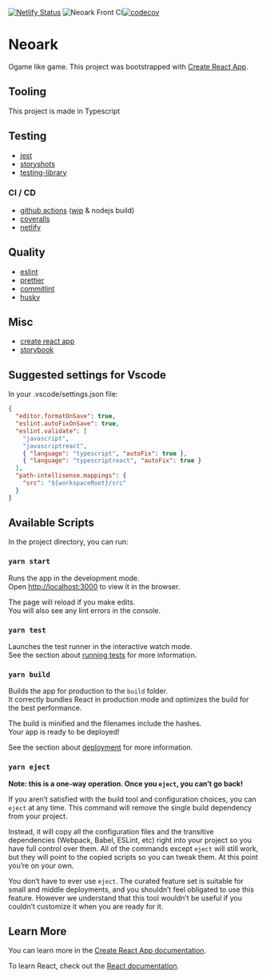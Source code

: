 [![Netlify Status](https://api.netlify.com/api/v1/badges/33ac0f83-c2a7-497e-a7aa-b29d02600999/deploy-status)](https://app.netlify.com/sites/upbeat-bhabha-131a24/deploys)
![Neoark Front CI](https://github.com/romainbellande/neoark/workflows/Neoark%20Front%20CI/badge.svg)[![codecov](https://codecov.io/gh/romainbellande/neoark/branch/master/graph/badge.svg?flag=neoark-front)](https://codecov.io/gh/romainbellande/neoark)

# Neoark

Ogame like game.
This project was bootstrapped with [Create React App](https://github.com/facebook/create-react-app).

## Tooling

This project is made in Typescript

## Testing

- [jest](https://jestjs.io/)
- [storyshots](https://www.npmjs.com/package/@storybook/addon-storyshots)
- [testing-library](https://testing-library.com/docs/react-testing-library/intro)

### CI / CD

- [github actions](https://github.com/features/actions) ([wip](https://github.com/marketplace/wip) & nodejs build)
- [coveralls](https://coveralls.io)
- [netlify](https://www.netlify.com)

## Quality

- [eslint](https://eslint.org/)
- [prettier](https://prettier.io/)
- [commitlint](https://github.com/conventional-changelog/commitlint/#what-is-commitlint)
- [husky](https://github.com/typicode/husky)

## Misc

- [create react app](https://create-react-app.dev/)
- [storybook](https://storybook.js.org/)

## Suggested settings for Vscode

In your .vscode/settings.json file:

```json
{
  "editor.formatOnSave": true,
  "eslint.autoFixOnSave": true,
  "eslint.validate": [
    "javascript",
    "javascriptreact",
    { "language": "typescript", "autoFix": true },
    { "language": "typescriptreact", "autoFix": true }
  ],
  "path-intellisense.mappings": {
    "src": "${workspaceRoot}/src"
  }
}
```

## Available Scripts

In the project directory, you can run:

### `yarn start`

Runs the app in the development mode.<br />
Open [http://localhost:3000](http://localhost:3000) to view it in the browser.

The page will reload if you make edits.<br />
You will also see any lint errors in the console.

### `yarn test`

Launches the test runner in the interactive watch mode.<br />
See the section about [running tests](https://facebook.github.io/create-react-app/docs/running-tests) for more information.

### `yarn build`

Builds the app for production to the `build` folder.<br />
It correctly bundles React in production mode and optimizes the build for the best performance.

The build is minified and the filenames include the hashes.<br />
Your app is ready to be deployed!

See the section about [deployment](https://facebook.github.io/create-react-app/docs/deployment) for more information.

### `yarn eject`

**Note: this is a one-way operation. Once you `eject`, you can’t go back!**

If you aren’t satisfied with the build tool and configuration choices, you can `eject` at any time. This command will remove the single build dependency from your project.

Instead, it will copy all the configuration files and the transitive dependencies (Webpack, Babel, ESLint, etc) right into your project so you have full control over them. All of the commands except `eject` will still work, but they will point to the copied scripts so you can tweak them. At this point you’re on your own.

You don’t have to ever use `eject`. The curated feature set is suitable for small and middle deployments, and you shouldn’t feel obligated to use this feature. However we understand that this tool wouldn’t be useful if you couldn’t customize it when you are ready for it.

## Learn More

You can learn more in the [Create React App documentation](https://facebook.github.io/create-react-app/docs/getting-started).

To learn React, check out the [React documentation](https://reactjs.org/).
